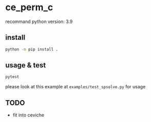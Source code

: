 # ce_perm_c

recommand python version: 3.9

## install

```bash
python -m pip install .
```

## usage & test

```bash
pytest
```

please look at this example at `examples/test_spsolve.py` for usage

## TODO

- fit into ceviche
